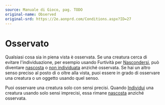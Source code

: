 ```yaml
---
source: Manuale di Gioco, pag. TODO
original-name: Observed
original-srd: https://2e.aonprd.com/Conditions.aspx?ID=27
---
```


# Osservato

Qualsiasi cosa sia in piena vista è osservata. Se una creatura cerca di evitare
l'individuazione, per esempio usando Furtività per
[Nascondersi](/azioni/nascondersi), può diventare
[nascosta](/condizioni/nascosto) o
[non individuata](/condizioni/non-individuato) anziché osservata. Se hai un
altro senso preciso al posto di o oltre alla vista, puoi essere in grado di
osservare una creatura o un oggetto usando quel senso.

Puoi osservare una creatura solo con sensi precisi. Quando
[Individui](/azioni/individuare) una creatura usando solo sensi imprecisi, essa
rimane [nascosta](/condizioni/nascosto) anziché osservata.
